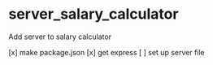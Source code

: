 # server_salary_calculator

Add server to salary calculator

 [x] make package.json
 [x] get express
 [ ] set up server file